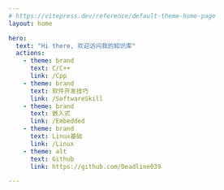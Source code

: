 ```yaml
---
# https://vitepress.dev/reference/default-theme-home-page
layout: home

hero:
  text: "Hi there, 欢迎访问我的知识库"
  actions:
    - theme: brand
      text: C/C++
      link: /Cpp
    - theme: brand
      text: 软件开发技巧
      link: /SoftwareSkill
    - theme: brand
      text: 嵌入式
      link: /Embedded
    - theme: brand
      text: Linux基础
      link: /Linux
    - theme: alt
      text: Github
      link: https://github.com/Deadline039

---
```


